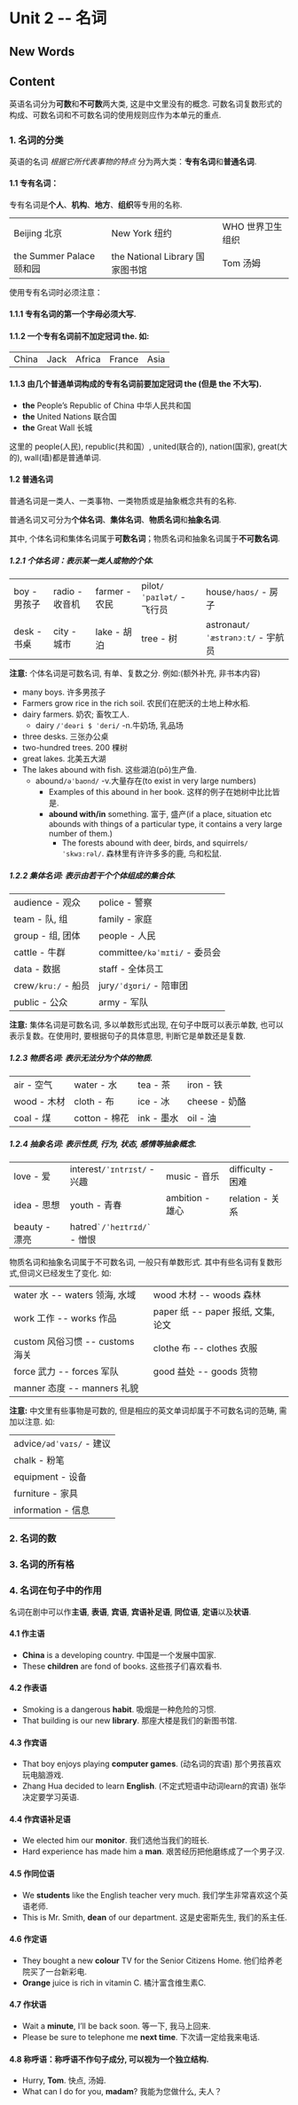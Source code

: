 # Unit 2 -- 名词



## New Words




## Content

英语名词分为**可数**和**不可数**两大类, 这是中文里没有的概念. 可数名词复数形式的构成、可数名词和不可数名词的使用规则应作为本单元的重点. 


### 1. 名词的分类
英语的名词 *根据它所代表事物的特点* 分为两大类：**专有名词**和**普通名词**. 

#### 1.1 专有名词：
专有名词是**个人**、**机构**、**地方**、**组织**等专用的名称. 
<table style="display:table-cell">
    <tr>
        <td>Beijing 北京</td>
        <td>New York 纽约</td>
        <td>WHO 世界卫生组织</td>
    </tr>
    <tr>
        <td>the Summer Palace 颐和园</td>
        <td>the National Library 国家图书馆</td>
        <td>Tom 汤姆</td>
    </tr>
</table>

使用专有名词时必须注意：

#### 1.1.1 专有名词的第一个字母必须大写.

#### 1.1.2 一个专有名词前不加定冠词 the. 如:
<table style="display:table-cell">
    <tr>
        <td>China</td>
        <td>Jack</td>
        <td>Africa</td>
        <td>France</td>
        <td>Asia</td>
    </tr>
</table>

#### 1.1.3 由几个普通单词构成的专有名词前要加定冠词 the (但是 the 不大写).
- **the** People’s Republic of China 中华人民共和国
- **the** United Nations 联合国
- **the** Great Wall 长城

这里的 people(人民), republic(共和国）, united(联合的), nation(国家), great(大的), wall(墙)都是普通单词. 

#### 1.2 普通名词
普通名词是一类人、一类事物、一类物质或是抽象槪念共有的名称. 

普通名词又可分为**个体名词**、**集体名词**、**物质名词**和**抽象名词**. 

其中, 个体名词和集体名词属于**可数名词**；物质名词和抽象名词属于**不可数名词**. 

##### 1.2.1 个体名词：表示某一类人或物的个体.
<table style="display:table-cell">
    <tr>
        <td>boy - 男孩子</td>
        <td>radio - 收音机</td>
        <td>farmer - 农民</td>
        <td>pilot<code>/ˈpaɪlət/</code> - 飞行员</td>
        <td>house<code>/haʊs/</code> - 房子</td>
    </tr>
    <tr>
        <td>desk - 书桌</td>
        <td>city - 城市</td>
        <td>lake - 胡泊</td>
        <td>tree - 树</td>
        <td>astronaut<code>/ˈæstrənɔːt/</code> - 宇航员</td>
    </tr>
</table>

**注意:** 个体名词是可数名词, 有单、复数之分. 例如:(额外补充, 非书本内容)
- many boys. 许多男孩子
- Farmers grow rice in the rich soil. 农民们在肥沃的土地上种水稻.
- dairy farmers. 奶农; 畜牧工人.
    + dairy `/ˈdeəri $ ˈderi/` -n.牛奶场, 乳品场
- three desks. 三张办公桌
- two-hundred trees. 200 棵树
- great lakes. 北美五大湖
- The lakes abound with fish. 这些湖泊(pō)生产鱼.
    + abound`/əˈbaʊnd/` -v.大量存在(to exist in very large numbers)
        - Examples of this abound in her book. 这样的例子在她树中比比皆是.
        - **abound with/in** something. 富于, 盛产(if a place, situation etc abounds with things of a particular type, it contains a very large number of them.)
            + The forests abound with deer, birds, and squirrels`/ˈskwɜːrəl/`.
              森林里有许许多多的鹿, 鸟和松鼠.

##### 1.2.2 集体名词: 表示由若干个个体组成的集合体.
<table style="display:table-cell">
    <tr>
        <td>audience - 观众</td>
        <td>police - 警察</td>    
    </tr>
    <tr>
        <td>team - 队, 组</td>
        <td>family - 家庭</td>
    </tr>
    <tr>
        <td>group - 组, 团体</td>
        <td>people - 人民</td>
    </tr>
    <tr>
        <td>cattle - 牛群</td>
        <td>committee<code>/kəˈmɪti/</code> - 委员会</td>
    </tr>
    <tr>
        <td>data - 数据</td>
        <td>staff - 全体员工</td>  
    </tr>
    <tr>
        <td>crew<code>/kruː/</code> - 船员</td>    
        <td>jury<code>/ˈdʒʊri/</code> - 陪审团</td>     
    </tr>
    <tr>
        <td>public - 公众</td>
        <td>army - 军队</td>     
    </tr>
</table>

**注意:** 集体名词是可数名词, 多以单数形式出现, 在句子中既可以表示单数, 也可以表示复数。在使用时, 要根据句子的具体意思, 判断它是单数还是复数.

##### 1.2.3 物质名词: 表示无法分为个体的物质.
<table style="display:table-cell">
    <tr>
        <td>air - 空气</td>
        <td>water - 水</td>
        <td>tea - 茶</td>
        <td>iron - 铁</td>
    </tr>
    <tr>
        <td>wood - 木材</td>
        <td>cloth - 布</td>
        <td>ice - 冰</td>
        <td>cheese  - 奶酪</td>
    </tr>
    <tr>
        <td>coal - 煤</td>
        <td>cotton - 棉花</td>
        <td>ink - 墨水</td>
        <td>oil - 油</td>
    </tr>
</table>

##### 1.2.4 抽象名词: 表示性质, 行为, 状态, 感情等抽象概念.
<table style="display:table-cell">
    <tr>
        <td>love - 爱</td>
        <td>interest<code>/ˈɪntrɪst/</code> - 兴趣</td>
        <td>music - 音乐</td>
        <td>difficulty - 困难</td>
    </tr>
    <tr>
        <td>idea - 思想</td>
        <td>youth - 青春</td>
        <td>ambition - 雄心</td>
        <td>relation - 关系</td>
    </tr>
    <tr>
        <td>beauty - 漂亮</td>
        <td>hatred<code>`/ˈheɪtrɪd/`</code> - 憎恨</td>
        <td></td>
        <td></td>
    </tr>
</table>

物质名词和抽象名词属于不可数名词, 一般只有单数形式. 其中有些名词有复数形式,但词义已经发生了变化. 如:

<table style="display:table-cell">
    <tr>
        <td>water 水 -- waters 领海, 水域</td>
        <td>wood 木材 -- woods 森林</td>
    </tr>
    <tr>
        <td>work 工作 -- works 作品</td>
        <td>paper 纸 -- paper 报纸, 文集, 论文</td>
    </tr>
    <tr>
        <td>custom 风俗习惯 -- customs 海关</td>
        <td>clothe 布 -- clothes 衣服</td>
    </tr>
    <tr>
        <td>force 武力 -- forces 军队</td>
        <td>good 益处 -- goods 货物</td>
    </tr>
    <tr>
        <td>manner 态度 -- manners 礼貌</td>
        <td></td>
    </tr>
</table>

**注意:** 中文里有些事物是可数的, 但是相应的英文单词却属于不可数名词的范畴, 需加以注意. 如:
<table style="display:table-cell">
    <tr><td>advice<code>/ədˈvaɪs/</code> - 建议</td><tr>
    <tr><td>chalk - 粉笔</td><tr>
    <tr><td>equipment - 设备</td><tr>
    <tr><td>furniture - 家具</td><tr>
    <tr><td>information - 信息</td><tr>
</table>



### 2. 名词的数




### 3. 名词的所有格




### 4. 名词在句子中的作用
名词在剧中可以作**主语**, **表语**, **宾语**, **宾语补足语**, **同位语**, **定语**以及**状语**.

#### 4.1 作主语
- **China** is a developing country. 中国是一个发展中国家.
- These **children** are fond of books. 这些孩子们喜欢看书.

#### 4.2 作表语
- Smoking is a dangerous **habit**. 吸烟是一种危险的习惯.
- That building is our new **library**. 那座大楼是我们的新图书馆.

#### 4.3 作宾语
- That boy enjoys playing **computer games**. (动名词的宾语) 那个男孩喜欢玩电脑游戏.
- Zhang Hua decided to learn **English**. (不定式短语中动词learn的宾语) 张华决定要学习英语.

#### 4.4 作宾语补足语
- We elected him our **monitor**. 我们选他当我们的班长.
- Hard experience has made him a **man**. 艰苦经历把他磨练成了一个男子汉.

#### 4.5 作同位语
- We **students** like the English teacher very much. 我们学生非常喜欢这个英语老师.
- This is Mr. Smith, **dean** of our department. 这是史密斯先生, 我们的系主任.

#### 4.6 作定语
- They bought a new **colour** TV for the Senior Citizens Home. 他们给养老院买了一台新彩电.
- **Orange** juice is rich in vitamin C. 橘汁富含维生素C.

#### 4.7 作状语
- Wait a **minute**, I’ll be back soon. 等一下, 我马上回来.
- Please be sure to telephone me **next time**. 下次请一定给我来电话.

#### 4.8 称呼语：称呼语不作句子成分, 可以视为一个独立结构. 
- Hurry, **Tom**. 快点, 汤姆.
- What can I do for you, **madam**? 我能为您做什么, 夫人？